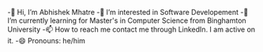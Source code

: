-👋 Hi, I’m Abhishek Mhatre
-👀 I’m interested in Software Developement
-🌱 I’m currently learning for Master's in Computer Science from Binghamton University
-📫 How to reach me contact me through LinkedIn. I am active on it.
-😄 Pronouns: he/him
<!--
**AbhishekMhatre10/AbhishekMhatre10** is a ✨ _special_ ✨ repository because its `README.md` (this file) appears on your GitHub profile.

Here are some ideas to get you started:

- 🔭 I’m currently working on ...
- 🌱 I’m currently learning ...
- 👯 I’m looking to collaborate on ...
- 🤔 I’m looking for help with ...
- 💬 Ask me about ...
- 📫 How to reach me: ...
- 😄 Pronouns: ...
- ⚡ Fun fact: ...
-->
